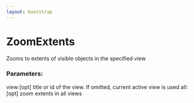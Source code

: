 ```yaml
---
layout: bootstrap
---
```


# ZoomExtents

Zooms to extents of visible objects in the specified view
        

### Parameters:

view:[opt] title or id of the view. If omitted, current active view is used
all:[opt] zoom extents in all views
        


